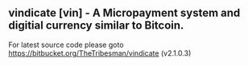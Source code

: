 ## vindicate [vin] - A Micropayment system and digitial currency similar to Bitcoin.

For latest source code please goto https://bitbucket.org/TheTribesman/vindicate (v2.1.0.3)
